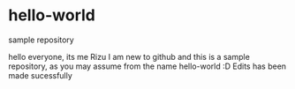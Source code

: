 # hello-world
sample repository

  hello everyone,
  its me Rizu I am new to github and this is a sample repository,
  as you may assume from the name hello-world :D
	Edits  has been made sucessfully
